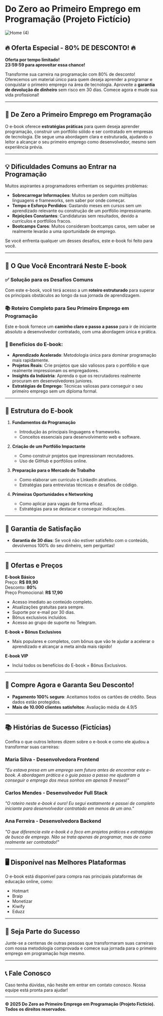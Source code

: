 # Do Zero ao Primeiro Emprego em Programação (Projeto Fictício)
![Home (4)](https://github.com/user-attachments/assets/0a2def1f-5d03-42a5-a24e-5865b473d7f9)

## 🔥 Oferta Especial - 80% DE DESCONTO! 🔥
**Oferta por tempo limitado!**  
**23:59:59 para aproveitar essa chance!**

Transforme sua carreira na programação com 80% de desconto! Oferecemos um material único para quem deseja aprender a programar e conquistar o primeiro emprego na área de tecnologia. Aproveite a **garantia de devolução de dinheiro** sem risco em 30 dias. Comece agora e mude sua vida profissional!

---

## 🚀 De Zero a Primeiro Emprego em Programação

O e-book oferece **estratégias práticas** para quem deseja aprender programação, construir um portfólio sólido e ser contratado em empresas de tecnologia. Ele segue uma abordagem clara e estruturada, ajudando o leitor a alcançar o seu primeiro emprego como desenvolvedor, mesmo sem experiência prévia.

---

## 💡 Dificuldades Comuns ao Entrar na Programação

Muitos aspirantes a programadores enfrentam os seguintes problemas:

- **Sobrecarregar Informações**: Muitos se perdem com múltiplas linguagens e frameworks, sem saber por onde começar.
- **Tempo e Esforço Perdidos**: Gastando meses em cursos sem um aprendizado relevante ou construção de um portfólio impressionante.
- **Rejeições Constantes**: Candidaturas sem resultados, devido a currículos e portfólios fracos.
- **Bootcamps Caros**: Muitos consideram bootcamps caros, sem saber se realmente levarão a uma oportunidade de emprego.

Se você enfrenta qualquer um desses desafios, este e-book foi feito para você.

---

## 📘 O Que Você Encontrará Neste E-book

### ✅ Solução para os Desafios Comuns
Com este e-book, você terá acesso a um **roteiro estruturado** para superar os principais obstáculos ao longo da sua jornada de aprendizagem.

### 📚 Roteiro Completo para Seu Primeiro Emprego em Programação
Este e-book fornece um **caminho claro e passo a passo** para ir de iniciante absoluto a desenvolvedor contratado, com uma abordagem única e prática. 

### 🚀 Benefícios do E-book:
- **Aprendizado Acelerado**: Metodologia única para dominar programação mais rapidamente.
- **Projetos Reais**: Crie projetos que são valiosos para o portfólio e que realmente impressionam os empregadores.
- **Insights da Indústria**: Aprenda o que os recrutadores realmente procuram em desenvolvedores juniores.
- **Estratégias de Emprego**: Técnicas valiosas para conseguir o seu primeiro emprego sem um diploma formal.

---

## 💼 Estrutura do E-book

1. **Fundamentos da Programação**  
   - Introdução às principais linguagens e frameworks.
   - Conceitos essenciais para desenvolvimento web e software.
   
2. **Criação de um Portfólio Impactante**  
   - Como construir projetos que impressionam recrutadores.
   - Uso de GitHub e portfólios online.
   
3. **Preparação para o Mercado de Trabalho**  
   - Como elaborar um currículo e LinkedIn atrativos.
   - Estratégias para entrevistas técnicas e desafios de código.
   
4. **Primeiras Oportunidades e Networking**  
   - Como aplicar para vagas de forma eficaz.
   - Estratégias para se destacar e conseguir indicações.

---

## 🎯 Garantia de Satisfação
- **Garantia de 30 dias**: Se você não estiver satisfeito com o conteúdo, devolvemos 100% do seu dinheiro, sem perguntas!

---

## 🎁 Ofertas e Preços

**E-book Básico**  
Preço: **R$ 89,90**  
Desconto: **80%**  
Preço Promocional: **R$ 17,90**  
- Acesso imediato ao conteúdo completo.
- Atualizações gratuitas para sempre.
- Suporte por e-mail por 30 dias.
- Bônus exclusivos incluídos.
- Acesso ao grupo de suporte no Telegram.

**E-book + Bônus Exclusivos**  
- Mais populares e completos, com bônus que vão te ajudar a acelerar o aprendizado e alcançar a meta ainda mais rápido!

**E-book VIP**  
- Inclui todos os benefícios do E-book + Bônus Exclusivos.

---

## 🛒 Compre Agora e Garanta Seu Desconto!
- **Pagamento 100% seguro**: Aceitamos todos os cartões de crédito. Seus dados estão protegidos.
- **Mais de 10.000 clientes satisfeitos**: Avaliação média de 4.9/5

---

## 📚 Histórias de Sucesso (Fictícias)
Confira o que outros leitores dizem sobre o e-book e como ele ajudou a transformar suas carreiras:

### Maria Silva - **Desenvolvedora Frontend**
_"Eu estava presa em um emprego sem futuro antes de encontrar este e-book. A abordagem prática e o guia passo a passo me ajudaram a conseguir o emprego dos meus sonhos em apenas 9 meses!"_

### Carlos Mendes - **Desenvolvedor Full Stack**
_"O roteiro neste e-book é ouro! Eu segui exatamente e passei de completo iniciante para desenvolvedor contratado em menos de um ano."_

### Ana Ferreira - **Desenvolvedora Backend**
_"O que diferencia este e-book é o foco em projetos práticos e estratégias de busca de emprego. Não se trata apenas de programar, mas de como realmente ser contratado!"_

---

## 🖥️ Disponível nas Melhores Plataformas
O e-book está disponível para compra nas principais plataformas de educação online, como:

- Hotmart
- Braip
- Monetizar
- Kiwify
- Eduzz

---

## 🔧 Seja Parte do Sucesso
Junte-se a centenas de outras pessoas que transformaram suas carreiras com nossa metodologia comprovada e comece sua jornada para o primeiro emprego em programação hoje mesmo.

---

## 📞 Fale Conosco
Caso tenha dúvidas, não hesite em entrar em contato conosco. Nossa equipe está pronta para ajudar!

---

**© 2025 Do Zero ao Primeiro Emprego em Programação (Projeto Fictício). Todos os direitos reservados.**

